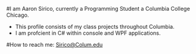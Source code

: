 #I am Aaron Sirico, currently a Programming Student a Columbia College Chicago.
- This profile consists of my class projects throughout Columbia.
- I am profcient in C# within console and WPF applications. 

#How to reach me: Sirico@Colum.edu
